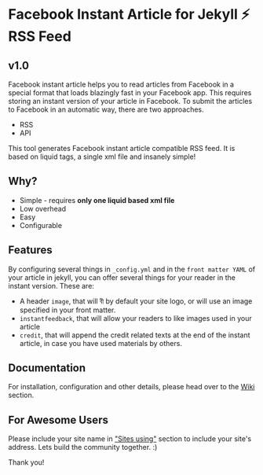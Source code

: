 # Facebook Instant Article for Jekyll ⚡ RSS Feed
## v1.0

Facebook instant article helps you to read articles from Facebook in a special format that loads blazingly fast in your Facebook app. This requires storing an instant version of your article in Facebook. To submit the articles to Facebook in an automatic way, there are two approaches.

- RSS
- API

This tool generates Facebook instant article compatible RSS feed. It is based on liquid tags, a single xml file and insanely simple!

## Why?
- Simple - requires **only one liquid based xml file**
- Low overhead
- Easy
- Configurable

## Features
By configuring several things in `_config.yml` and in the `front matter YAML` of your article in jekyll, you can offer several things for your reader in the instant version. These are:

- A header `image`, that will বী by default your site logo, or will use an image specified in your front matter.
- `instantfeedback`, that will allow your readers to like images used in your article
- `credit`, that will append the credit related texts at the end of the instant article, in case you have used materials by others.  

## Documentation
For installation, configuration and other details, please head over to the [Wiki](https://github.com/lordamit/jekyll-instant-article-facebook/wiki) section.

## For Awesome Users
Please include your site name in  ["Sites using"](https://github.com/lordamit/jekyll-instant-article-facebook/wiki/Sites-using-jekyll-instant-article-facebook) section to include your site's address. Lets build the community together. :)

Thank you!

